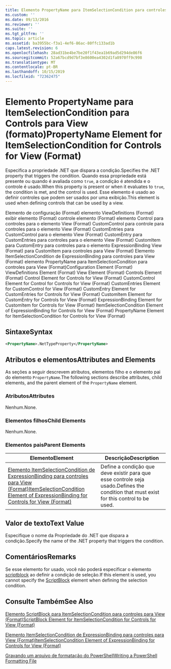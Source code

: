 ```yaml
---
title: Elemento PropertyName para ItemSelectionCondition para controles para View (Format) | Microsoft Docs
ms.custom: ''
ms.date: 09/13/2016
ms.reviewer: ''
ms.suite: ''
ms.tgt_pltfrm: ''
ms.topic: article
ms.assetid: ba3955bc-f3a1-4ef6-86ac-80ffc133ad1b
caps.latest.revision: 6
ms.openlocfilehash: 28ad31be4be7be20f1f43ea1b69ad5d294de86f6
ms.sourcegitcommit: 52a67bcd9d7bf3e8600ea4302d1fa8970ff9c998
ms.translationtype: MT
ms.contentlocale: pt-BR
ms.lasthandoff: 10/15/2019
ms.locfileid: "72362475"
---
```

# <a name="propertyname-element-for-itemselectioncondition-for-controls-for-view-format"></a><span data-ttu-id="e04cd-102">Elemento PropertyName para ItemSelectionCondition para Controls para View (formato)</span><span class="sxs-lookup"><span data-stu-id="e04cd-102">PropertyName Element for ItemSelectionCondition for Controls for View (Format)</span></span>

<span data-ttu-id="e04cd-103">Especifica a propriedade .NET que dispara a condição.</span><span class="sxs-lookup"><span data-stu-id="e04cd-103">Specifies the .NET property that triggers the condition.</span></span> <span data-ttu-id="e04cd-104">Quando essa propriedade está presente ou quando é avaliada como `true`, a condição é atendida e o controle é usado.</span><span class="sxs-lookup"><span data-stu-id="e04cd-104">When this property is present or when it evaluates to `true`, the condition is met, and the control is used.</span></span> <span data-ttu-id="e04cd-105">Esse elemento é usado ao definir controles que podem ser usados por uma exibição.</span><span class="sxs-lookup"><span data-stu-id="e04cd-105">This element is used when defining controls that can be used by a view.</span></span>

<span data-ttu-id="e04cd-106">Elemento de configuração (Format) elemento ViewDefinitions (Format) exibir elemento (Format) controle elemento (Format) elemento Control para controles para o elemento View (Format) CustomControl para controle para controles para o elemento View (Format) CustomEntries para CustomControl para o elemento View (Format) CustomEntry para CustomEntries para controles para o elemento View (Format) CustomItem para CustomEntry para controles para o elemento ExpressionBinding View (Format) para CustomItem para controles para View (Format) Elemento ItemSelectionCondition de ExpressionBinding para controles para View (Format) elemento PropertyName para ItemSelectionCondition para controles para View (Format)</span><span class="sxs-lookup"><span data-stu-id="e04cd-106">Configuration Element (Format) ViewDefinitions Element (Format) View Element (Format) Controls Element (Format) Control Element for Controls for View (Format) CustomControl Element for Control for Controls for View (Format) CustomEntries Element for CustomControl for View (Format) CustomEntry Element for CustomEntries for Controls for View (Format) CustomItem Element for CustomEntry for Controls for View (Format) ExpressionBinding Element for CustomItem for Controls for View (Format) ItemSelectionCondition Element of ExpressionBinding for Controls for View (Format) PropertyName Element for ItemSelectionCondition for Controls for View (Format)</span></span>

## <a name="syntax"></a><span data-ttu-id="e04cd-107">Sintaxe</span><span class="sxs-lookup"><span data-stu-id="e04cd-107">Syntax</span></span>

```xml
<PropertyName>.NetTypeProperty</PropertyName>
```

## <a name="attributes-and-elements"></a><span data-ttu-id="e04cd-108">Atributos e elementos</span><span class="sxs-lookup"><span data-stu-id="e04cd-108">Attributes and Elements</span></span>

<span data-ttu-id="e04cd-109">As seções a seguir descrevem atributos, elementos filho e o elemento pai do elemento `PropertyName`.</span><span class="sxs-lookup"><span data-stu-id="e04cd-109">The following sections describe attributes, child elements, and the parent element of the `PropertyName` element.</span></span>

### <a name="attributes"></a><span data-ttu-id="e04cd-110">Atributos</span><span class="sxs-lookup"><span data-stu-id="e04cd-110">Attributes</span></span>

<span data-ttu-id="e04cd-111">Nenhum.</span><span class="sxs-lookup"><span data-stu-id="e04cd-111">None.</span></span>

### <a name="child-elements"></a><span data-ttu-id="e04cd-112">Elementos filhos</span><span class="sxs-lookup"><span data-stu-id="e04cd-112">Child Elements</span></span>

<span data-ttu-id="e04cd-113">Nenhum.</span><span class="sxs-lookup"><span data-stu-id="e04cd-113">None.</span></span>

### <a name="parent-elements"></a><span data-ttu-id="e04cd-114">Elementos pais</span><span class="sxs-lookup"><span data-stu-id="e04cd-114">Parent Elements</span></span>

|<span data-ttu-id="e04cd-115">Elemento</span><span class="sxs-lookup"><span data-stu-id="e04cd-115">Element</span></span>|<span data-ttu-id="e04cd-116">Descrição</span><span class="sxs-lookup"><span data-stu-id="e04cd-116">Description</span></span>|
|-------------|-----------------|
|[<span data-ttu-id="e04cd-117">Elemento ItemSelectionCondition de ExpressionBinding para controles para View (Format)</span><span class="sxs-lookup"><span data-stu-id="e04cd-117">ItemSelectionCondition Element of ExpressionBinding for Controls for View (Format)</span></span>](./itemselectioncondition-element-for-expressionbinding-for-controls-for-view-format.md)|<span data-ttu-id="e04cd-118">Define a condição que deve existir para que esse controle seja usado.</span><span class="sxs-lookup"><span data-stu-id="e04cd-118">Defines the condition that must exist for this control to be used.</span></span>|

## <a name="text-value"></a><span data-ttu-id="e04cd-119">Valor de texto</span><span class="sxs-lookup"><span data-stu-id="e04cd-119">Text Value</span></span>

<span data-ttu-id="e04cd-120">Especifique o nome da Propriedade do .NET que dispara a condição.</span><span class="sxs-lookup"><span data-stu-id="e04cd-120">Specify the name of the .NET property that triggers the condition.</span></span>

## <a name="remarks"></a><span data-ttu-id="e04cd-121">Comentários</span><span class="sxs-lookup"><span data-stu-id="e04cd-121">Remarks</span></span>

<span data-ttu-id="e04cd-122">Se esse elemento for usado, você não poderá especificar o elemento [scriptblock](./scriptblock-element-for-itemselectioncondition-for-controls-for-view-format.md) ao definir a condição de seleção.</span><span class="sxs-lookup"><span data-stu-id="e04cd-122">If this element is used, you cannot specify the [ScriptBlock](./scriptblock-element-for-itemselectioncondition-for-controls-for-view-format.md) element when defining the selection condition.</span></span>

## <a name="see-also"></a><span data-ttu-id="e04cd-123">Consulte Também</span><span class="sxs-lookup"><span data-stu-id="e04cd-123">See Also</span></span>

[<span data-ttu-id="e04cd-124">Elemento ScriptBlock para ItemSelectionCondition para controles para View (Format)</span><span class="sxs-lookup"><span data-stu-id="e04cd-124">ScriptBlock Element for ItemSelectionCondition for Controls for View (Format)</span></span>](./scriptblock-element-for-itemselectioncondition-for-controls-for-view-format.md)

[<span data-ttu-id="e04cd-125">Elemento ItemSelectionCondition de ExpressionBinding para controles para View (Format)</span><span class="sxs-lookup"><span data-stu-id="e04cd-125">ItemSelectionCondition Element of ExpressionBinding for Controls for View (Format)</span></span>](./itemselectioncondition-element-for-expressionbinding-for-controls-for-view-format.md)

[<span data-ttu-id="e04cd-126">Gravando um arquivo de formatação do PowerShell</span><span class="sxs-lookup"><span data-stu-id="e04cd-126">Writing a PowerShell Formatting File</span></span>](./writing-a-powershell-formatting-file.md)
